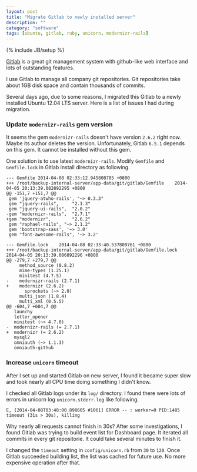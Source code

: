 ```yaml
---
layout: post
title: "Migrate Gitlab to newly installed server"
description: ""
category: "software"
tags: [ubuntu, gitlab, ruby, unicorn, modernizr-rails]
---
```

{% include JB/setup %}

[Gitlab](https://gitlab.com/gitlab-org/gitlab-ce) is a great git management system with github-like web interface and lots of outstanding features.

I use Gitlab to manage all company git repositories. Git repositories take about 1GB disk space and contain thousands of commits.

Several days ago, due to some reasons, I migrated this Gitlab to a newly installed Ubuntu 12.04 LTS server. Here is a list of issues I had during migration.

### Update `modernizr-rails` gem version ###

It seems the gem `modernizr-rails` doesn't have version `2.6.2` right now. Maybe its author deletes the version. Unfortunately, Gitlab `6.5.1` depends on this gem. It cannot be installed without this gem.

One solution is to use latest `modernizr-rails`. Modify `Gemfile` and `Gemfile.lock` in Gitlab install directory as following.

    --- Gemfile	2014-04-08 02:33:12.945808785 +0800
    +++ /root/backup-internal-server/app-data/git/gitlab/Gemfile	2014-04-05 20:13:39.082892295 +0800
    @@ -151,7 +151,7 @@
     gem 'jquery-atwho-rails', "~> 0.3.3"
     gem "jquery-rails",     "2.1.3"
     gem "jquery-ui-rails",  "2.0.2"
    -gem "modernizr-rails",  "2.7.1"
    +gem "modernizr",        "2.6.2"
     gem "raphael-rails", "~> 2.1.2"
     gem 'bootstrap-sass', '~> 3.0'
     gem "font-awesome-rails", '~> 3.2'
    
    --- Gemfile.lock	2014-04-08 02:33:40.537809761 +0800
    +++ /root/backup-internal-server/app-data/git/gitlab/Gemfile.lock	2014-04-05 20:13:39.086892296 +0800
    @@ -279,7 +279,7 @@
         method_source (0.8.2)
         mime-types (1.25.1)
         minitest (4.7.5)
    -    modernizr-rails (2.7.1)
    +    modernizr (2.6.2)
           sprockets (~> 2.0)
         multi_json (1.8.4)
         multi_xml (0.5.5)
    @@ -604,7 +604,7 @@
       launchy
       letter_opener
       minitest (~> 4.7.0)
    -  modernizr-rails (= 2.7.1)
    +  modernizr (= 2.6.2)
       mysql2
       omniauth (~> 1.1.3)
       omniauth-github

### Increase `unicorn` timeout ###

After I set up and started Gitlab on new server, I found it became super slow and took nearly all CPU time doing something I didn't know.

I checked all Gitlab logs under its `log/` directory. I found there were lots of errors in unicorn log `unicorn.stderr.log` like following.

    E, [2014-04-08T03:48:00.898605 #1061] ERROR -- : worker=0 PID:1485 timeout (31s > 30s), killing

Why nearly all requests cannot finish in 30s? After some investigations, I found Gitlab was trying to build event list for Dashboard page. It iterated all commits in every git repositorie. It could take several minutes to finish it.

I changed the `timeout` setting in `config/unicorn.rb` from `30` to `120`. Once Gitlab succeeded building list, the list was cached for future use. No more expensive operation after that.